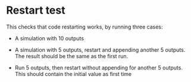 Restart test
============

This checks that code restarting works, by running three cases:

* A simulation with 10 outputs

* A simulation with 5 outputs, restart and appending another 5 outputs.
  The result should be the same as the first run.

* Run 5 outputs, then restart without appending for another 5 outputs.
  This should contain the initial value as first time

